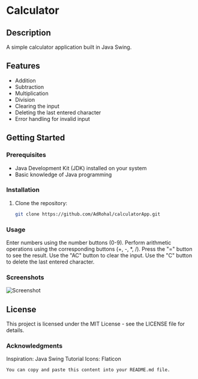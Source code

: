 # Calculator

## Description

A simple calculator application built in Java Swing.

## Features

- Addition
- Subtraction
- Multiplication
- Division
- Clearing the input
- Deleting the last entered character
- Error handling for invalid input

## Getting Started

### Prerequisites

- Java Development Kit (JDK) installed on your system
- Basic knowledge of Java programming

### Installation

1. Clone the repository:

   ```bash
   git clone https://github.com/AdRohal/calculatorApp.git
   
### Usage

Enter numbers using the number buttons (0-9).
Perform arithmetic operations using the corresponding buttons (+, -, *, /).
Press the "=" button to see the result.
Use the "AC" button to clear the input.
Use the "C" button to delete the last entered character.

### Screenshots

![Screenshot](screenshots/screenshot.png)

## License
This project is licensed under the MIT License - see the LICENSE file for details.

### Acknowledgments
Inspiration: Java Swing Tutorial
Icons: Flaticon

```bash
You can copy and paste this content into your README.md file.

